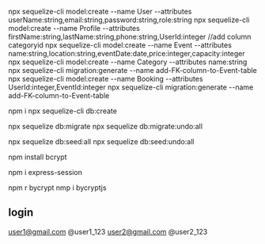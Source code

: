 npx sequelize-cli model:create --name User --attributes userName:string,email:string,password:string,role:string
npx sequelize-cli model:create --name Profile --attributes firstName:string,lastName:string,phone:string,UserId:integer
//add column categoryid
npx sequelize-cli model:create --name Event --attributes name:string,location:string,eventDate:date,price:integer,capacity:integer
npx sequelize-cli model:create --name Category --attributes name:string
npx sequelize-cli migration:generate --name add-FK-column-to-Event-table
npx sequelize-cli model:create --name Booking --attributes UserId:integer,EventId:integer
npx sequelize-cli migration:generate --name add-FK-column-to-Event-table


npm i 
npx sequelize-cli db:create

npx sequelize db:migrate
npx sequelize db:migrate:undo:all

npx sequelize db:seed:all
npx sequelize db:seed:undo:all




npm install bcrypt

npm i express-session

npm r bycrypt
nmp i bycryptjs



## login

user1@gmail.com
@user1_123
user2@gmail.com
@user2_123



